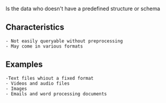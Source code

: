 
Is the data who doesn't have a predefined structure or schema

## Characteristics 
	- Not easily queryable without preprocessing 
	- May come in various formats 

## Examples
	-Text files whiout a fixed format 
	- Videos and audio files 
	- Images
	- Emails and word processing documents 
	